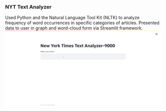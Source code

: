 ### NYT Text Analyzer 
Used Python and the Natural Language Tool Kit (NLTK) to analyze frequency of word occurrences in specific categories of articles. 
Presented data to user in graph and word-cloud form via Streamlit framework.
![Streamlit Gif](Streamlit.gif)
